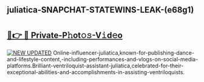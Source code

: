 ## juliatica-SNAPCHAT-STATEWINS-LEAK-(e68g1)


# <h2><a href="https://mediaupload.pro?-20M">🔗👉 🔴 Private-P𝚑ot𝚘𝚜-V𝚒d𝚎o</a></h2>

[![NEW UPDATED](https://i.imgur.com/0qMVB7G.gif)](https://mediaupload.pro?-20M)
Online-influencer-juliatica,known-for-publishing-dance-and-lifestyle-content,-including-performances-and-vlogs-on-social-media-platforms.Brilliant-ventriloquist-assistant-juliatica,celebrated-for-their-exceptional-abilities-and-accomplishments-in-assisting-ventriloquists.  